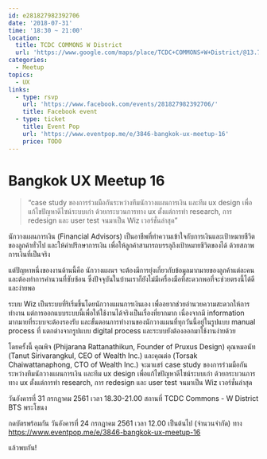 ```yaml
---
id: e281827982392706
date: '2018-07-31'
time: '18:30 ~ 21:00'
location:
  title: TCDC COMMONS W District
  url: 'https://www.google.com/maps/place/TCDC+COMMONS+W+District/@13.7148791,100.5935531,15z/data=!4m2!3m1!1s0x0:0x379e3a5964b56476'
categories:
  - Meetup
topics:
  - UX
links:
  - type: rsvp
    url: 'https://www.facebook.com/events/281827982392706/'
    title: Facebook event
  - type: ticket
    title: Event Pop
    url: 'https://www.eventpop.me/e/3846-bangkok-ux-meetup-16'
    price: TODO
---
```


# Bangkok UX Meetup 16

> “case study ของการร่วมมือกันระหว่างทีมนักวางแผนการเงิน และทีม ux design เพื่อแก้ไขปัญหาดีไซน์ระบบเก่า ด้วยกระบวนการทาง ux ตั้งแต่การทำ research, การ redesign และ user test จนมาเป็น Wiz เวอร์ชั่นล่าสุด”

นักวางแผนการเงิน (Financial Advisors) เป็นอาชีพที่ทำความเข้าใจกับการเงินและเป้าหมายชีวิตของลูกค้าทั่วไป และให้คำปรึกษาการเงิน เพื่อให้ลูกค้าสามารถบรรลุถึงเป้าหมายชีวิตของได้ ด้วยสภาพการเงินที่เป็นจริง

แต่ปัญหาหนึ่งของงานด้านนี้คือ นักวางแผนฯ จะต้องมีการยุ่งเกี่ยวกับข้อมูลมากมายของลูกค้าแต่ละคน และต้องทำการคำนวนที่ซับซ้อน ซึ่งปัจจุบันในบ้านเราก็ยังไม่มีเครื่องมือที่สะดวกพอที่จะช่วยตรงนี้ได้ดีและง่ายพอ

ระบบ Wiz เป็นระบบที่ริเริ่มขึ้นโดยนักวางแผนการเงินเอง เพื่ออยากช่วยอำนวยความสะดวกให้การทำงาน แต่การออกแบบระบบนี้เพื่อให้ใช้งานได้จริงเป็นเรื่องที่ยากมาก เนื่องจากมี information มากมายที่ระบบจะต้องรองรับ และขั้นตอนการทำงานของนักวางแผนที่ทุกวันนี้อยู่ในรูปแบบ manual process ที่ แตกต่างจากรูปแบบ digital process และระบบยังต้องออกมาใช้งานง่ายด้วย

โดยครั้งนี้ คุณพิจ (Phijarana Rattanathikun, Founder of Pruxus Design) คุณหมอนัท (Tanut Sirivarangkul, CEO of Wealth Inc.) และคุณต่อ (Torsak Chaiwattanaphong, CTO of Wealth Inc.) จะมาแชร์ case study ของการร่วมมือกันระหว่างทีมนักวางแผนการเงิน และทีม ux design เพื่อแก้ไขปัญหาดีไซน์ระบบเก่า ด้วยกระบวนการทาง ux ตั้งแต่การทำ research, การ redesign และ user test จนมาเป็น Wiz เวอร์ชั่นล่าสุด

วันอังคารที่ 31 กรกฎาคม 2561
เวลา 18.30-21.00
สถานที่ TCDC Commons - W District BTS พระโขนง

กดบัตรพร้อมกัน วันอังคารที่ 24 กรกฎาคม 2561 เวลา 12.00 เป็นต้นไป (จำนวนจำกัด) ทาง <https://www.eventpop.me/e/3846-bangkok-ux-meetup-16>

แล้วพบกัน!
